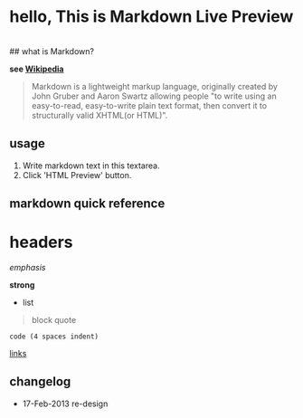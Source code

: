 # hello, This is Markdown Live Preview
<br/>
## what is Markdown?

**see [Wikipedia](https://www.wikipedia.org/ "Wikipedia")**

>Markdown is a lightweight markup language, originally created by John Gruber and Aaron Swartz allowing people "to write using an easy-to-read, easy-to-write plain text format, then convert it to structurally valid XHTML(or HTML)".

## usage
1. Write markdown text in this textarea.
2. Click 'HTML Preview' button.

## markdown quick reference
# headers
*emphasis*

__strong__

* list

>block quote


	code (4 spaces indent)


[links](https://www.google.co.in/ "links")


## changelog
* 17-Feb-2013 re-design



